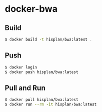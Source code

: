 # docker-bwa

## Build

```bash
$ docker build -t hisplan/bwa:latest .
```


## Push

```bash
$ docker login
$ docker push hisplan/bwa:latest
```

## Pull and Run

```bash
$ docker pull hisplan/bwa:latest
$ docker run --rm -it hisplan/bwa:latest
```

